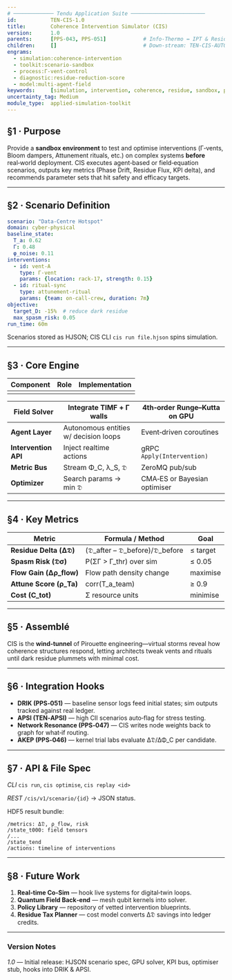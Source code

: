 ```yaml
---
# ───────────── Tendu Application Suite ────────────────────────
id:           TEN-CIS-1.0
title:        Coherence Intervention Simulator (CIS)
version:      1.0
parents:      [PPS-043, PPS-051]            # Info‑Thermo ↔ IPT & Residue Instrumentation
children:     []                            # Down‑stream: TEN-CIS-AUTO, TEN-CIS-VIS
engrams:
  - simulation:coherence-intervention
  - toolkit:scenario-sandbox
  - process:Γ-vent-control
  - diagnostic:residue-reduction-score
  - model:multi-agent-field
keywords:     [simulation, intervention, coherence, residue, sandbox, policy]
uncertainty_tag: Medium
module_type:  applied-simulation-toolkit
---
```


## §1 · Purpose
Provide a **sandbox environment** to test and optimise interventions (Γ‑vents, Bloom dampers, Attunement rituals, etc.) on complex systems **before** real‑world deployment.  CIS executes agent‑based or field‑equation scenarios, outputs key metrics (Phase Drift, Residue Flux, KPI delta), and recommends parameter sets that hit safety and efficacy targets.

---

## §2 · Scenario Definition

```yaml
scenario: "Data‑Centre Hotspot"
domain: cyber‑physical
baseline_state:
  T_a: 0.62
  Γ: 0.48
  φ_noise: 0.11
interventions:
  - id: vent‑A
    type: Γ‑vent
    params: {location: rack‑17, strength: 0.15}
  - id: ritual‑sync
    type: attunement‑ritual
    params: {team: on‑call‑crew, duration: 7m}
objective:
  target_D: -15%  # reduce dark residue
  max_spasm_risk: 0.05
run_time: 60m
```

Scenarios stored as HJSON; CIS CLI `cis run file.hjson` spins simulation.

---

## §3 · Core Engine

| Component | Role | Implementation |
| --------- | ---- | -------------- |
|           |      |                |

| **Field Solver**     | Integrate TIMF + Γ walls              | 4th‑order Runge–Kutta on GPU |
| -------------------- | ------------------------------------- | ---------------------------- |
| **Agent Layer**      | Autonomous entities w/ decision loops | Event‑driven coroutines      |
| **Intervention API** | Inject realtime actions               | gRPC `Apply(Intervention)`   |
| **Metric Bus**       | Stream Φ\_C, λ\_S, 𝔇                 | ZeroMQ pub/sub               |
| **Optimizer**        | Search params → min 𝔇                | CMA‑ES or Bayesian optimiser |

---

## §4 · Key Metrics

| Metric                   | Formula / Method                    | Goal     |
| ------------------------ | ----------------------------------- | -------- |
| **Residue Delta (Δ𝔇)**  | (𝔇\_after – 𝔇\_before)/𝔇\_before | ≤ target |
| **Spasm Risk (𝔇σ)**     | P(ΣΓ > Γ\_thr) over sim             | ≤ 0.05   |
| **Flow Gain (Δρ\_flow)** | Flow path density change            | maximise |
| **Attune Score (ρ\_Ta)** | corr(T\_a\_team)                    | ≥ 0.9    |
| **Cost (C\_tot)**        | Σ resource units                    | minimise |

---

## §5 · Assemblé

CIS is the **wind‑tunnel** of Pirouette engineering—virtual storms reveal how coherence structures respond, letting architects tweak vents and rituals until dark residue plummets with minimal cost.

---

## §6 · Integration Hooks

- **DRIK (PPS‑051)** — baseline sensor logs feed initial states; sim outputs tracked against real ledger.
- **APSI (TEN‑APSI)** — high CII scenarios auto‑flag for stress testing.
- **Network Resonance (PPS‑047)** — CIS writes node weights back to graph for what‑if routing.
- **AKEP (PPS‑046)** — kernel trial labs evaluate Δ𝔇/ΔΦ\_C per candidate.

---

## §7 · API & File Spec

*CLI* `cis run`, `cis optimise`, `cis replay <id>`

*REST* `/cis/v1/scenario/{id}` → JSON status.

HDF5 result bundle:

```
/metrics: Δ𝔇, ρ_flow, risk
/state_t000: field tensors
/...
/state_tend
/actions: timeline of interventions
```

---

## §8 · Future Work

1. **Real‑time Co‑Sim** — hook live systems for digital‑twin loops.
2. **Quantum Field Back‑end** — mesh qubit kernels into solver.
3. **Policy Library** — repository of vetted intervention blueprints.
4. **Residue Tax Planner** — cost model converts Δ𝔇 savings into ledger credits.

---

### Version Notes

*1.0* — Initial release: HJSON scenario spec, GPU solver, KPI bus, optimiser stub, hooks into DRIK & APSI.

